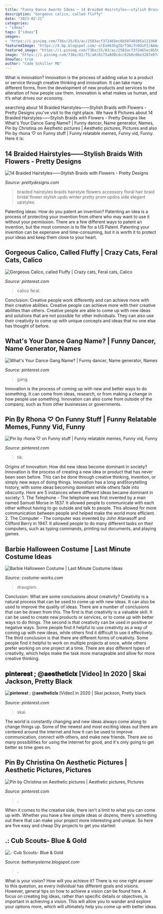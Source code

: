 ```yaml
---
title: "Funny Dance Awards Ideas ~ 14 Braided Hairstyles——stylish Braids With Flowers"
description: "Gorgeous calico, called fluffy"
date: "2023-02-21"
categories:
- "ideas"
tags: ["ideas"]
images:
- "https://i.pinimg.com/736x/25/83/ac/2583acf372465ec6b50740305a113360.jpg"
featuredImage: "https://4.bp.blogspot.com/-olEa9b3GgZQ/T3AifnOUsFI/AAAAAAAAFho/uuKkC1sNKp4/s1600/090.JPG"
featured_image: "https://i.pinimg.com/736x/25/83/ac/2583acf372465ec6b50740305a113360.jpg"
image: "https://i.pinimg.com/736x/81/75/a8/8175a8d0cdcc62b8c0be3287e074ac46.jpg"
ShowToc: true
author: "Cade Schiller MD"
---
```



What is innovation?
Innovation is the process of adding value to a product or service through creative thinking and innovation. It can take many different forms, from the development of new products and services to the alteration of how people use them. Innovation is what makes us human, and it’s what drives our economy.

	

		
searching about 14 Braided Hairstyles——Stylish Braids with Flowers - Pretty Designs you've visit to the right place. We have 8 Pictures about 14 Braided Hairstyles——Stylish Braids with Flowers - Pretty Designs like What&#039;s Your Dance Gang Name? | Funny dancer, Name generator, Names, Pin by Christina on Aesthetic pictures | Aesthetic pictures, Pictures and also Pin by rhona ♡ on Funny stuff | Funny relatable memes, Funny vid, Funny. Here it is:
		
    
## 14 Braided Hairstyles——Stylish Braids With Flowers - Pretty Designs

<img loading=lazy src="http://www.prettydesigns.com/wp-content/uploads/2014/03/Braided-Hairstyle-with-Floral-Accessory.jpg" onerror="this.onerror=null;this.src='https://tse2.mm.bing.net/th?id=OIP.B1vzJea6r6Q-YVjKewOLXgHaLH&amp;pid=15.1';" alt="14 Braided Hairstyles——Stylish Braids with Flowers - Pretty Designs">

_Source: prettydesigns.com_

>braided hairstyles braids hairstyle flowers accessory floral hair braid bridal flower stylish updo winter pretty prom updos side elegant upstyles. 

	

Patenting ideas: How do you patent an invention?
Patenting an idea is a process of protecting your invention from others who may want to use it without your permission. There are a few different ways to patent an invention, but the most common is to file for a US Patent. Patenting your invention can be expensive and time-consuming, but it is worth it to protect your ideas and keep them close to your heart.

    
## Gorgeous Calico, Called Fluffy | Crazy Cats, Feral Cats, Calico

<img loading=lazy src="https://i.pinimg.com/736x/bc/58/82/bc588269e3f5cf93db1bc728c1a75e7d--crazy-cats-nature.jpg" onerror="this.onerror=null;this.src='https://tse3.mm.bing.net/th?id=OIP.cvbeZAPb0DzJULXYwJTA6QHaLH&amp;pid=15.1';" alt="Gorgeous Calico, called Fluffy | Crazy cats, Feral cats, Calico">

_Source: pinterest.com_

>calico feral. 

	

Conclusion: Creative people work differently and can achieve more with their creative abilities.
Creative people can achieve more with their creative abilities than others. Creative people are able to come up with new ideas and solutions that are not possible for other individuals. They can also use their creativity to come up with unique concepts and ideas that no one else has thought of before.

    
## What&#039;s Your Dance Gang Name? | Funny Dancer, Name Generator, Names

<img loading=lazy src="https://i.pinimg.com/736x/81/75/a8/8175a8d0cdcc62b8c0be3287e074ac46.jpg" onerror="this.onerror=null;this.src='https://tse4.mm.bing.net/th?id=OIP.ln20pTKFd-YdbeDvMi96RwAAAA&amp;pid=15.1';" alt="What&#039;s Your Dance Gang Name? | Funny dancer, Name generator, Names">

_Source: pinterest.com_

>gang. 

	

Innovation is the process of coming up with new and better ways to do something. It can come from ideas, research, or from making a change in how people use something. Innovation can also come from outside of the company, such as from other businesses or governments.

    
## Pin By Rhona ♡ On Funny Stuff | Funny Relatable Memes, Funny Vid, Funny

<img loading=lazy src="https://i.pinimg.com/736x/05/d8/74/05d874572ec7d6b8c4d83e3f383f667e.jpg" onerror="this.onerror=null;this.src='https://tse4.mm.bing.net/th?id=OIP.YF-B6tGE-MaGxSAMxHuv9wHaNK&amp;pid=15.1';" alt="Pin by rhona ♡ on Funny stuff | Funny relatable memes, Funny vid, Funny">

_Source: pinterest.com_

>tik. 

	

Origins of Innovation: How did new ideas become dominant in society?
Innovation is the process of creating a new idea or product that has never been seen before. This can be done through creative thinking, invention, or simply new ways of doing things. Innovation has a long andStorytelling history, with some ideas becoming dominant while others fade into obscurity. Here are 5 instances where different ideas became dominant in society: 1. The Telephone - The telephone was first invented by a man named Samuel Morse in 1837. It allowed people to communicate with each other without having to go outside and talk to people. This allowed for more communication between people and helped make the world more efficient. 2. The Computer - The computer was invented by John Atanasoff and Clifford Berry in 1947. It allowed people to do many different tasks on their computers, such as typing commands, printing out documents, and playing games.

    
## Barbie Halloween Costume | Last Minute Costume Ideas

<img loading=lazy src="https://photos.costume-works.com/full/barbie1.jpg" onerror="this.onerror=null;this.src='https://tse3.mm.bing.net/th?id=OIP.Ynby2qE4SxfSrPY34WOJtAHaNX&amp;pid=15.1';" alt="Barbie Halloween Costume | Last Minute Costume Ideas">

_Source: costume-works.com_

>draugiem. 

	

Conclusion: What are some conclusions about creativity?
Creativity is a natural process that can be used to come up with new ideas. It can also be used to improve the quality of ideas. There are a number of conclusions that can be drawn from this. The first is that creativity is a valuable skill. It can be used to create new products or services, or to come up with better ways to do things. The second is that creativity can be used in positive or negative ways. Some people find it helpful to use creativity as a way of coming up with new ideas, while others find it difficult to use it effectively. The third conclusion is that there are different forms of creativity. Some people find it helpful to work on multiple projects at once, while others prefer working on one project at a time. There are also different types of creativity, which helps make the task more manageable and allow for more creative thinking.

    
## 𝐩𝐢𝐧𝐭𝐞𝐫𝐞𝐬𝐭 ; @𝐚𝐞𝐬𝐭𝐡𝐞𝐭𝐢𝐜𝐥𝐱 [Video] In 2020 | Skai Jackson, Pretty Black

<img loading=lazy src="https://i.pinimg.com/736x/bc/17/46/bc174670b48a0a55d1d577c2cccdefb3.jpg" onerror="this.onerror=null;this.src='https://tse1.mm.bing.net/th?id=OIP.dpSo2EPO26dYYJhTLIMmNgHaNK&amp;pid=15.1';" alt="𝐩𝐢𝐧𝐭𝐞𝐫𝐞𝐬𝐭 ; @𝐚𝐞𝐬𝐭𝐡𝐞𝐭𝐢𝐜𝐥𝐱 [Video] in 2020 | Skai jackson, Pretty black">

_Source: pinterest.com_

>skai. 

	

The world is constantly changing and new ideas always come along to change things up. Some of the newest and most exciting ideas out there are centered around the internet and how it can be used to improve communication, connect with others, and make new friends. There are so many possibilities for using the internet for good, and it's only going to get better as time goes on.

    
## Pin By Christina On Aesthetic Pictures | Aesthetic Pictures, Pictures

<img loading=lazy src="https://i.pinimg.com/736x/25/83/ac/2583acf372465ec6b50740305a113360.jpg" onerror="this.onerror=null;this.src='https://tse2.mm.bing.net/th?id=OIP.WnlPt-s2-eLhEqoq6p_UmwHaJ3&amp;pid=15.1';" alt="Pin by Christina on Aesthetic pictures | Aesthetic pictures, Pictures">

_Source: pinterest.com_

>. 

	

When it comes to the creative side, there isn't a limit to what you can come up with. Whether you have a few simple ideas or dozens, there's something out there that can make your project more interesting and unique. So here are five easy and cheap Diy projects to get you started: 

    
## .: Cub Scouts- Blue &amp; Gold

<img loading=lazy src="https://4.bp.blogspot.com/-olEa9b3GgZQ/T3AifnOUsFI/AAAAAAAAFho/uuKkC1sNKp4/s1600/090.JPG" onerror="this.onerror=null;this.src='https://tse4.mm.bing.net/th?id=OIP.mDAVVJ5NE5TacA7b1HLC0AHaJ4&amp;pid=15.1';" alt=".: Cub Scouts- Blue &amp; Gold">

_Source: bethanysterne.blogspot.com_

>. 

	

What is your vision? How will you achieve it?
There is no one right answer to this question, as every individual has different goals and visions. However, general tips on how to achieve a vision can be found here. A focus on creating big ideas, rather than specific details or objectives, is important in achieving a vision. This will allow you to wander and explore your options more, which will ultimately help you come up with better ideas.

